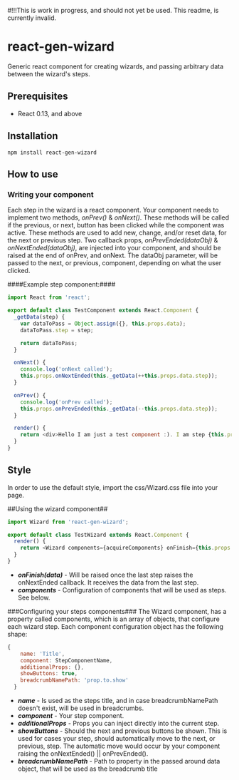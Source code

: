 #!!!This is work in progress, and should not yet be used. This readme, is currently invalid.

# react-gen-wizard
Generic react component for creating wizards, and passing arbitrary data between the wizard's steps.

## Prerequisites ##
- React 0.13, and above

## Installation ##
```
npm install react-gen-wizard
```

## How to use ##
### Writing your component ###
Each step in the wizard is a react component. 
Your component needs to implement two methods, *onPrev()* & *onNext()*. These methods will be called if the previous, or next, button has been clicked while the component was active. These methods are used to add new, change, and/or reset data, for the next or previous step. Two callback props, *onPrevEnded(dataObj)* & *onNextEnded(dataObj)*, are injected into your component, and should be raised at the end of onPrev, and onNext. The dataObj parameter, will be passed to the next, or previous, component, depending on what the user clicked.

####Example step component:####
```javascript
import React from 'react';

export default class TestComponent extends React.Component {
  _getData(step) {
    var dataToPass = Object.assign({}, this.props.data);
    dataToPass.step = step;

    return dataToPass;
  }

  onNext() {
    console.log('onNext called');
    this.props.onNextEnded(this._getData(++this.props.data.step));
  }

  onPrev() {
    console.log('onPrev called');    
    this.props.onPrevEnded(this._getData(--this.props.data.step));
  }

  render() {
    return <div>Hello I am just a test component :). I am step {this.props.data.step}</div>;
  }
}
```

## Style ##
In order to use the default style, import the css/Wizard.css file into your page. 

##Using the wizard component##

```javascript
import Wizard from 'react-gen-wizard';

export default class TestWizard extends React.Component {
  render() {
    return <Wizard components={acquireComponents} onFinish={this.props.onFinish} />;
  }
}
```

- ***onFinish(data)*** - Will be raised once the last step raises the onNextEnded callback. It receives the data from the last step.
- ***components***     - Configuration of components that will be used as steps. See below.

###Configuring your steps components###
The Wizard component, has a property called components, which is an array of objects, that configure each wizard step.
Each component configuration object has the following shape:
```javascript
{
    name: 'Title',
    component: StepComponentName,
    additionalProps: {},
    showButtons: true,
    breadcrumbNamePath: 'prop.to.show'
  }
  ```
- ***name*** - Is used as the steps title, and in case breadcrumbNamePath doesn't exist, will be used in breadcrumbs.
- ***component*** - Your step component.
- ***additionalProps*** - Props you can inject directly into the current step.
- ***showButtons*** - Should the next and previous buttons be shown. This is used for cases your step, should automatically move to the next, or previous, step. The automatic move would occur by your component raising the onNextEnded() || onPrevEnded().
- ***breadcrumbNamePath*** - Path to property in the passed around data object, that will be used as the breadcrumb title 
